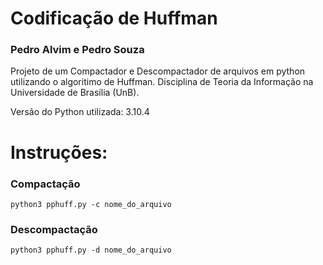 # Codificação de Huffman

### Pedro Alvim e Pedro Souza

Projeto de um Compactador e Descompactador de arquivos em python utilizando o algoritimo de Huffman. Disciplina de Teoria da Informação na Universidade de Brasília (UnB).

Versão do Python utilizada: 3.10.4

# Instruções:

### Compactação
```
python3 pphuff.py -c nome_do_arquivo
```

### Descompactação
```
python3 pphuff.py -d nome_do_arquivo
```
